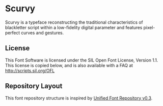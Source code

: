 # Scurvy

Scurvy is a typeface reconstructing the traditional characteristics of blackletter script within a low-fidelity digital parameter and features pixel-perfect curves and gestures.

## License

This Font Software is licensed under the SIL Open Font License, Version 1.1.
This license is copied below, and is also available with a FAQ at
http://scripts.sil.org/OFL

## Repository Layout

This font repository structure is inspired by [Unified Font Repository v0.3](https://github.com/unified-font-repository/Unified-Font-Repository).

